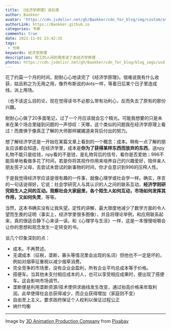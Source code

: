 ```yaml
---
title: 《经济学原理》读后感
author: Baokker
avatar: 'https://cdn.jsdelivr.net/gh/Baokker/cdn_for_blog/img/custom/avatar.jpg'
authorLink: https://Baokker.github.io
categories: 书单
comments: true
date: 2021-11-01 23:42:15
tags:
 - 书单
keywords: 经济学原理
description: 软工的人闲的胃疼读了本经济学原理
photos: https://cdn.jsdelivr.net/gh/Baokker/cdn_for_blog/blog_imgs/usd-g2b9f2b9a0_1280.jpg
---
```


花了约莫一个月的时间，耐耐心心地读完了《经济学原理》。很难说我有什么收获，姑且称之为无用之用，像乔布斯说的dots一样，等着日后某个日子里连成线，派上用场。

（也不该这么目的论，现在觉得读书不必那么带有功利心，反而失去了原有的那份兴趣。

耐耐心心做了20多面笔记，过了一个月应该就会忘个精光。可能我想要的只是未来在某个场合里碰到问题的一声惊叹：天哪，这个类似的问题我在经济学原理上看过！而畏惧于像真正了解的大师那样娓娓道来背后付出的努力。

想了解经济学还是一开始在某篇文章上看到的一个概念：成本。稍有一点了解的朋友应该都会知道，在经济学里，成本是**你为了获得某样东西而放弃的东西**。送npy礼物不能只是给钱，npy看的不是钱，是礼物背后的信号，看你是否爱她；996不能简单地看做多花了时间，若是你将其视作你用来培养自己的兴趣爱好，陪伴亲人朋友孩子父母，去尝试未尝试的新事物的时间，你才会意识到996的压榨人性。

于是我觉得经济学应该是很有趣的一件事，就像心理学或社会学一样。确实，序言的一句话说得好，它说：社会学研究人与其认识的人之间的联系互动，**经济学则研究陌生人之间的互动。观察社会大家庭里，各个陌生人如何互动，市场如何发挥其作用，又如何失灵**，等等。

当然，这本书确实没有让我失望。定性的讲解，最大限度地减少了数学方面的令人望而生畏的证明（事实上，经济学里很多图像），并且将理论举例，和应用联系起来，真的很适合静下心来读一读。和《心理学与生活》一样，这是一本慢慢咀嚼会让你的思想和观念发生一定转变的书。

谈几个印象深刻的点：

- 成本。不再赘述。
- 无谓成本（征税，垄断，寡头等情况里会出现的名词）但他也不一定是坏的，例如对烟草征重税以减少烟草消费。
- 完全竞争的市场里，没有企业会盈利，所有企业平均总成本等于价格。
- 搭便车。当其他未支付相应成本的人，也可以享受相应成果时，便出现了搭便车。这会影响市场调节。
- 垄断便是利用垄断资源/技术使供求曲线发生改变，通过抬高价格来牟取利润。此举使得社会总获得减少，而企业获得增加（家庭则不变）
- 自由至上主义。要求政府保证个人权利以保证过程公正
- 纳什均衡

---

Image by <a href="https://pixabay.com/users/quincecreative-1031690/?utm_source=link-attribution&amp;utm_medium=referral&amp;utm_campaign=image&amp;utm_content=2874026">3D Animation Production Company</a> from <a href="https://pixabay.com/?utm_source=link-attribution&amp;utm_medium=referral&amp;utm_campaign=image&amp;utm_content=2874026">Pixabay</a>